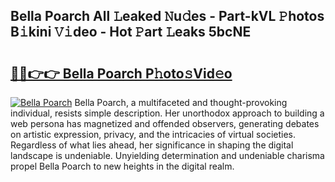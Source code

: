 ## Bella Poarch All 𝙻eaked 𝙽u𝚍es - Part-kVL 𝙿hotos B𝚒kini 𝚅𝚒deo - Hot 𝙿art 𝙻eaks 5bcNE

# <h2><a href="http://ld53cak.urlbe.top/?page=Bella+Poarch">🔗🔗👉👉 Bella Poarch P𝚑oto𝚜Vid𝚎o</a></h2>

[![Bella Poarch](https://i.imgur.com/eBuTRDB.gif)](http://ld53cak.urlbe.top/?page=Bella+Poarch)
Bella Poarch, a multifaceted and thought-provoking individual, resists simple description. Her unorthodox approach to building a web persona has magnetized and offended observers, generating debates on artistic expression, privacy, and the intricacies of virtual societies. Regardless of what lies ahead, her significance in shaping the digital landscape is undeniable. Unyielding determination and undeniable charisma propel Bella Poarch to new heights in the digital realm.
